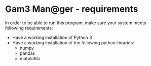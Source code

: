 # Gam3 Man@ger - requirements

In order to be able to run this program, make sure your system meets following requirements:

- Have a working installation of Python 3
- Have a working installation of the following python libraries:
    - numpy
    - pandas
    - matplotlib